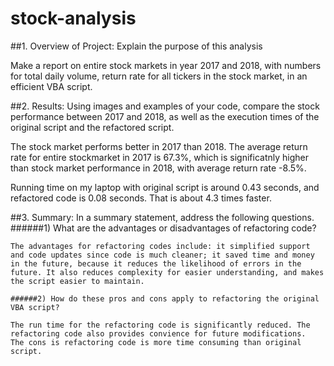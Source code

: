 # stock-analysis

##1. Overview of Project: Explain the purpose of this analysis

Make a report on entire stock markets in year 2017 and 2018, with numbers for total daily volume, return rate for all tickers in the stock market, in an efficient VBA script. 

##2. Results: Using images and examples of your code, compare the stock performance between 2017 and 2018, as well as the execution times of the original script and the refactored script.

The stock market performs better in 2017 than 2018. The average return rate for entire stockmarket in 2017 is 67.3%, which is significatnly higher than stock market performance in 2018, with average return rate -8.5%. 

Running time on my laptop with original script is around 0.43 seconds, and refactored code is 0.08 seconds. That is about 4.3 times faster.

##3. Summary: In a summary statement, address the following questions.
    ######1) What are the advantages or disadvantages of refactoring code?

    The advantages for refactoring codes include: it simplified support and code updates since code is much cleaner; it saved time and money in the future, because it reduces the likelihood of errors in the future. It also reduces complexity for easier understanding, and makes the script easier to maintain. 

    ######2) How do these pros and cons apply to refactoring the original VBA script?

    The run time for the refactoring code is significantly reduced. The refactoring code also provides convience for future modifications. 
    The cons is refactoring code is more time consuming than original script.
